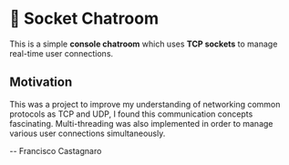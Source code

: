 # 💬 Socket Chatroom

This is a simple **console chatroom** which uses **TCP sockets** to manage real-time user connections.

## Motivation

This was a project to improve my understanding of networking common protocols as TCP and UDP, I found this communication concepts fascinating. Multi-threading was also implemented
in order to manage various user connections simultaneously. 

-- Francisco Castagnaro